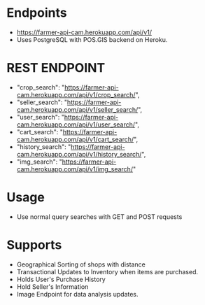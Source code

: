 # Endpoints
- https://farmer-api-cam.herokuapp.com/api/v1/
- Uses PostgreSQL with POS.GIS backend on Heroku.

# REST ENDPOINT
- "crop_search": "https://farmer-api-cam.herokuapp.com/api/v1/crop_search/",
- "seller_search": "https://farmer-api-cam.herokuapp.com/api/v1/seller_search/",
- "user_search": "https://farmer-api-cam.herokuapp.com/api/v1/user_search/",
- "cart_search": "https://farmer-api-cam.herokuapp.com/api/v1/cart_search/",
- "history_search": "https://farmer-api-cam.herokuapp.com/api/v1/history_search/",
- "img_search": "https://farmer-api-cam.herokuapp.com/api/v1/img_search/"

# Usage
- Use normal query searches with GET and POST requests

# Supports
- Geographical Sorting of shops with distance
- Transactional Updates to Inventory when items are purchased.
- Holds User's Purchase History
- Hold Seller's Information
- Image Endpoint for data analysis updates.

